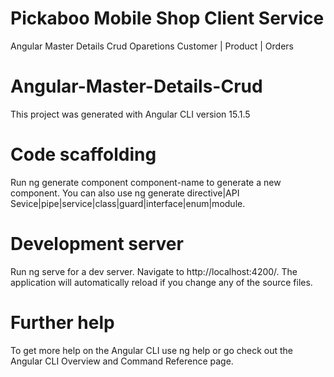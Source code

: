# Pickaboo Mobile Shop Client Service
Angular Master Details Crud Oparetions Customer | Product | Orders
# Angular-Master-Details-Crud
This project was generated with Angular CLI version 15.1.5
# Code scaffolding
Run ng generate component component-name to generate a new component. You can also use ng generate directive|API Sevice|pipe|service|class|guard|interface|enum|module.
# Development server
Run ng serve for a dev server. Navigate to http://localhost:4200/. The application will automatically reload if you change any of the source files.
# Further help
To get more help on the  Angular CLI use ng help or go check out the Angular CLI Overview and Command Reference page.
